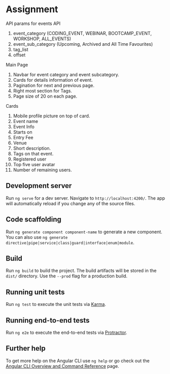 # Assignment

API params for events API
1)	event_category (CODING_EVENT, WEBINAR, BOOTCAMP_EVENT, WORKSHOP, ALL_EVENTS)
2)	event_sub_category (Upcoming, Archived and All Time Favourites)
3)	tag_list
4)	offset 

Main Page
1)	Navbar for event category and event subcategory.
2)	Cards for details information of event.
3)	Pagination for next and previous page.
4)	Right most section for Tags.
5)	Page size of 20 on each page.

Cards
1)	Mobile profile picture on top of card.
2)	Event name
3)	Event Info
1) Starts on
2) Entry Fee
3) Venue
4) Short description.
5) Tags on that event.
6) Registered user
7) Top five user avatar
8) Number of remaining users.

## Development server

Run `ng serve` for a dev server. Navigate to `http://localhost:4200/`. The app will automatically reload if you change any of the source files.

## Code scaffolding

Run `ng generate component component-name` to generate a new component. You can also use `ng generate directive|pipe|service|class|guard|interface|enum|module`.

## Build

Run `ng build` to build the project. The build artifacts will be stored in the `dist/` directory. Use the `--prod` flag for a production build.

## Running unit tests

Run `ng test` to execute the unit tests via [Karma](https://karma-runner.github.io).

## Running end-to-end tests

Run `ng e2e` to execute the end-to-end tests via [Protractor](http://www.protractortest.org/).

## Further help

To get more help on the Angular CLI use `ng help` or go check out the [Angular CLI Overview and Command Reference](https://angular.io/cli) page.
